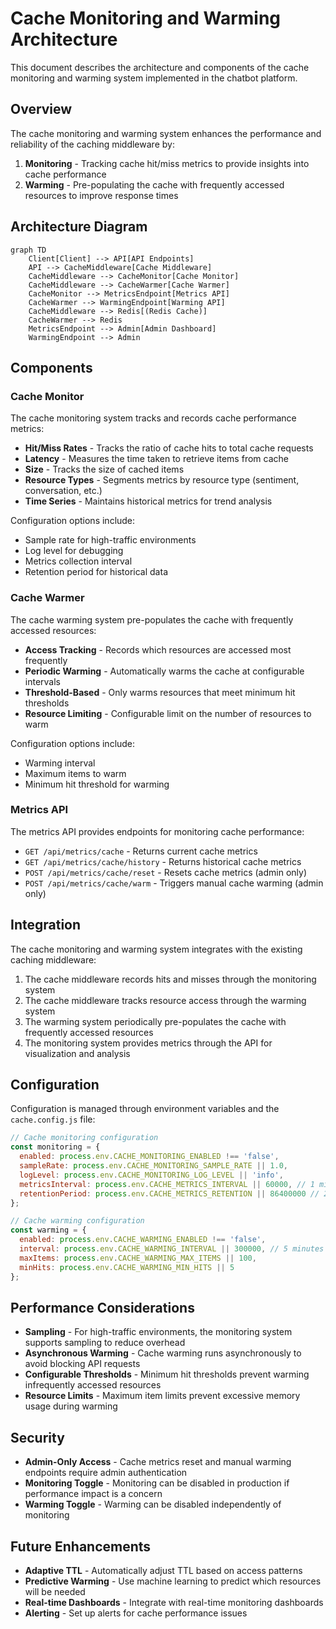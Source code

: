 # Cache Monitoring and Warming Architecture

This document describes the architecture and components of the cache monitoring and warming system implemented in the chatbot platform.

## Overview

The cache monitoring and warming system enhances the performance and reliability of the caching middleware by:

1. **Monitoring** - Tracking cache hit/miss metrics to provide insights into cache performance
2. **Warming** - Pre-populating the cache with frequently accessed resources to improve response times

## Architecture Diagram

```mermaid
graph TD
    Client[Client] --> API[API Endpoints]
    API --> CacheMiddleware[Cache Middleware]
    CacheMiddleware --> CacheMonitor[Cache Monitor]
    CacheMiddleware --> CacheWarmer[Cache Warmer]
    CacheMonitor --> MetricsEndpoint[Metrics API]
    CacheWarmer --> WarmingEndpoint[Warming API]
    CacheMiddleware --> Redis[(Redis Cache)]
    CacheWarmer --> Redis
    MetricsEndpoint --> Admin[Admin Dashboard]
    WarmingEndpoint --> Admin
```

## Components

### Cache Monitor

The cache monitoring system tracks and records cache performance metrics:

- **Hit/Miss Rates** - Tracks the ratio of cache hits to total cache requests
- **Latency** - Measures the time taken to retrieve items from cache
- **Size** - Tracks the size of cached items
- **Resource Types** - Segments metrics by resource type (sentiment, conversation, etc.)
- **Time Series** - Maintains historical metrics for trend analysis

Configuration options include:
- Sample rate for high-traffic environments
- Log level for debugging
- Metrics collection interval
- Retention period for historical data

### Cache Warmer

The cache warming system pre-populates the cache with frequently accessed resources:

- **Access Tracking** - Records which resources are accessed most frequently
- **Periodic Warming** - Automatically warms the cache at configurable intervals
- **Threshold-Based** - Only warms resources that meet minimum hit thresholds
- **Resource Limiting** - Configurable limit on the number of resources to warm

Configuration options include:
- Warming interval
- Maximum items to warm
- Minimum hit threshold for warming

### Metrics API

The metrics API provides endpoints for monitoring cache performance:

- `GET /api/metrics/cache` - Returns current cache metrics
- `GET /api/metrics/cache/history` - Returns historical cache metrics
- `POST /api/metrics/cache/reset` - Resets cache metrics (admin only)
- `POST /api/metrics/cache/warm` - Triggers manual cache warming (admin only)

## Integration

The cache monitoring and warming system integrates with the existing caching middleware:

1. The cache middleware records hits and misses through the monitoring system
2. The cache middleware tracks resource access through the warming system
3. The warming system periodically pre-populates the cache with frequently accessed resources
4. The monitoring system provides metrics through the API for visualization and analysis

## Configuration

Configuration is managed through environment variables and the `cache.config.js` file:

```javascript
// Cache monitoring configuration
const monitoring = {
  enabled: process.env.CACHE_MONITORING_ENABLED !== 'false',
  sampleRate: process.env.CACHE_MONITORING_SAMPLE_RATE || 1.0,
  logLevel: process.env.CACHE_MONITORING_LOG_LEVEL || 'info',
  metricsInterval: process.env.CACHE_METRICS_INTERVAL || 60000, // 1 minute
  retentionPeriod: process.env.CACHE_METRICS_RETENTION || 86400000 // 24 hours
};

// Cache warming configuration
const warming = {
  enabled: process.env.CACHE_WARMING_ENABLED !== 'false',
  interval: process.env.CACHE_WARMING_INTERVAL || 300000, // 5 minutes
  maxItems: process.env.CACHE_WARMING_MAX_ITEMS || 100,
  minHits: process.env.CACHE_WARMING_MIN_HITS || 5
};
```

## Performance Considerations

- **Sampling** - For high-traffic environments, the monitoring system supports sampling to reduce overhead
- **Asynchronous Warming** - Cache warming runs asynchronously to avoid blocking API requests
- **Configurable Thresholds** - Minimum hit thresholds prevent warming infrequently accessed resources
- **Resource Limits** - Maximum item limits prevent excessive memory usage during warming

## Security

- **Admin-Only Access** - Cache metrics reset and manual warming endpoints require admin authentication
- **Monitoring Toggle** - Monitoring can be disabled in production if performance impact is a concern
- **Warming Toggle** - Warming can be disabled independently of monitoring

## Future Enhancements

- **Adaptive TTL** - Automatically adjust TTL based on access patterns
- **Predictive Warming** - Use machine learning to predict which resources will be needed
- **Real-time Dashboards** - Integrate with real-time monitoring dashboards
- **Alerting** - Set up alerts for cache performance issues
